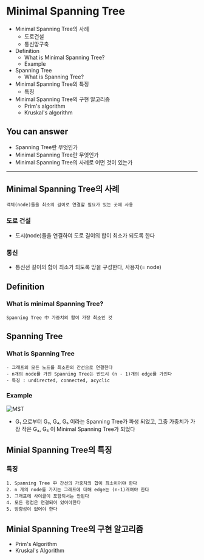 # Minimal Spanning Tree
- Minimal Spanning Tree의 사례
  - 도로건설
  - 통신망구축
- Definition
  - What is Minimal Spanning Tree?
  - Example
- Spanning Tree
  - What is Spanning Tree?
- Minimal Spanning Tree의 특징
  - 특징
- Minimal Spanning Tree의 구현 알고리즘
  - Prim's algorithm
  - Kruskal's algorithm

## You can answer
- Spanning Tree란 무엇인가
- Minimal Spanning Tree란 무엇인가
- Minimal Spanning Tree의 사례로 어떤 것이 있는가
---


## Minimal Spanning Tree의 사례
```
객체(node)들을 최소의 길이로 연결할 필요가 있는 곳에 사용
```
### 도로 건설
- 도시(node)들을 연결하여 도로 길이의 합이 최소가 되도록 한다
### 통신
- 통신선 길이의 합이 최소가 되도록 망을 구성한다, 사용자(= node)


## Definition
### What is minimal Spanning Tree?
```
Spanning Tree 中 가중치의 합이 가장 최소인 것
```


## Spanning Tree
### What is Spanning Tree
```
- 그래프의 모든 노드를 최소한의 간선으로 연결한다
- n개의 node를 가진 Spanning Tree는 반드시 (n - 1)개의 edge를 가진다
- 특징 : undirected, connected, acyclic
```
### Example
![MST](https://user-images.githubusercontent.com/70050038/116186570-e1ae6800-a75e-11eb-8940-910adaad9f89.png)

- G&#8321; 으로부터 G&#8323;, G&#8324;, G&#8325; 이라는 Spanning Tree가 파생 되었고, 그중 가중치가 가장 작은 G&#8324;, G&#8325; 이 Minimal Spanning Tree가 되었다


## Minial Spanning Tree의 특징
### 특징
```
1. Spanning Tree 中 간선의 가중치의 합이 최소이어야 한다
2. n 개의 node를 가지는 그래프에 대해 edge는 (n-1)개여야 한다
3. 그래프에 사이클이 포함되서는 안된다
4. 모든 정점은 연결되어 있어야한다
5. 방향성이 없어야 한다
```


## Minial Spanning Tree의 구현 알고리즘
- Prim's Algorithm
- Kruskal's Algorithm